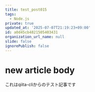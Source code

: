 ```yaml
---
title: test_post015
tags:
  - Node.js
private: true
updated_at: '2025-07-07T21:19:23+09:00'
id: a0d45cb4821505403431
organization_url_name: null
slide: false
ignorePublish: false
---
```

# new article body
これはqiita-cliからのテスト記事です

